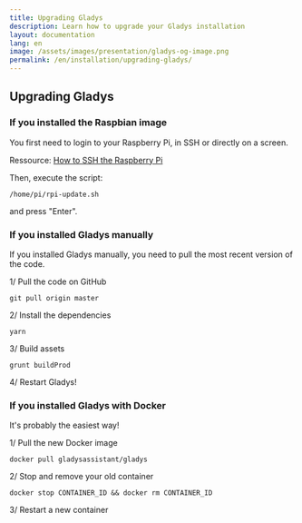 ```yaml
---
title: Upgrading Gladys
description: Learn how to upgrade your Gladys installation
layout: documentation
lang: en
image: /assets/images/presentation/gladys-og-image.png
permalink: /en/installation/upgrading-gladys/
---
```


## Upgrading Gladys

### If you installed the Raspbian image

You first need to login to your Raspberry Pi, in SSH or directly on a screen.

Ressource: [How to SSH the Raspberry Pi](https://thepi.io/how-to-ssh-into-the-raspberry-pi/)

Then, execute the script:

```
/home/pi/rpi-update.sh
```

and press "Enter".

### If you installed Gladys manually

If you installed Gladys manually, you need to pull the most recent version of the code.

1/ Pull the code on GitHub

```
git pull origin master
```

2/ Install the dependencies

```
yarn
```

3/ Build assets

```
grunt buildProd
```

4/ Restart Gladys!

### If you installed Gladys with Docker

It's probably the easiest way!

1/ Pull the new Docker image

```
docker pull gladysassistant/gladys
```

2/ Stop and remove your old container

```
docker stop CONTAINER_ID && docker rm CONTAINER_ID
```

3/ Restart a new container